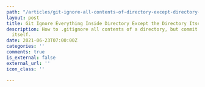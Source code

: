 ```yaml
---
path: "/articles/git-ignore-all-contents-of-directory-except-directory-itself"
layout: post
title: Git Ignore Everything Inside Directory Except the Directory Itself
description: How to .gitignore all contents of a directory, but commit the directory
  itself.
date: 2021-06-23T07:00:00Z
categories: ''
comments: true
is_external: false
external_url: ''
icon_class: ''

---
```

